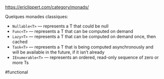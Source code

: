 https://ericlippert.com/category/monads/

Quelques monades classiques:
-   `Nullable<T>` — represents a T that could be null
-   `Func<T>` — represents a T that can be computed on demand
-   `Lazy<T>` — represents a T that can be computed on demand once, then cached
-   `Task<T>` — represents a T that is being computed asynchronously and will be available in the future, if it isn’t already
-   `IEnumerable<T>` — represents an ordered, read-only sequence of zero or more Ts

#functional